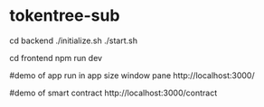# tokentree-sub

cd backend
./initialize.sh
./start.sh

cd frontend
npm run dev

#demo of app
run in app size window pane
http://localhost:3000/

#demo of smart contract
http://localhost:3000/contract

